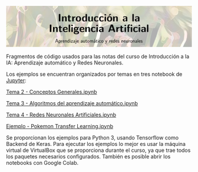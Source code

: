 ![Screenshot](title.png)

Fragmentos de código usados para las notas del curso de Introducción a la IA: Aprendizaje automático y Redes Neuronales.

Los ejemplos se encuentran organizados por temas en tres notebook de [Jupyter](http://jupyter.org/):

[Tema 2 - Conceptos Generales.ipynb](https://github.com/lopeLH/AI-Intro-course/blob/master/2%20-%20Conceptos%20Generales.ipynb)

[Tema 3 - Algoritmos del aprendizaje automático.ipynb](https://github.com/lopeLH/AI-Intro-course/blob/master/3%20-%20Algoritmos%20del%20aprendizaje%20autom%C3%A1tico.ipynb)	

[Tema 4 - Redes Neuronales Artificiales.ipynb](https://github.com/lopeLH/AI-Intro-course/blob/master/4%20-%20Redes%20Neuronales%20Artificiales%20%20-%20Apuntes.ipynb)

[Ejemplo - Pokemon Transfer Learning.ipynb](https://github.com/lopeLH/AI-Intro-course/blob/master/4%20-%20Pokemon%20Transfer%20Learning.ipynb)

Se proporcionan los ejemplos para Python 3, usando Tensorflow como Backend de Keras. Para ejecutar los ejemplos lo mejor es usar la máquina virtual de VirtualBox que se proporciona durante el curso, ya que trae todos los paquetes necesarios configurados. También es posible abrir los notebooks con Google Colab.
